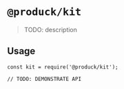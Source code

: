 # `@produck/kit`

> TODO: description

## Usage

```
const kit = require('@produck/kit');

// TODO: DEMONSTRATE API
```
